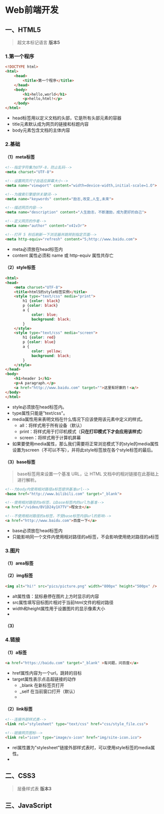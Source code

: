 # Web前端开发

## 一、HTML5

> 超文本标记语言 **版本5**

### 1.第一个程序

```html
<!DOCTYPE html>
<html>
    <head>
        <title>第一个程序</title>
    </head>
    <body>
        <h1>hello,world</h1>
        <p>hello,html!</p>
    </body>
</html>
```

* head标签用以定义文档的头部，它是所有头部元素的容器
* title元素默认成为网页的链接和标题内容
* body元素包含文档的主体内容

### 2.基础

#### （1）meta标签

```html
<!--指定字符集为UTF-8，防止乱码-->
<meta charset="UTF-8">

<!--设置网页尺寸自适应屏幕大小-->
<meta name="viewport" content="width=device-width,initial-scale=1.O">

<!--为搜索引擎提供关键词-->
<meta name="keywords" content="励志,改变,人生,未来">

<!--描述网页内容-->
<meta name="description" content="人生励志，不断激励，成为更好的自己">

<!--定义网页的作者-->
<meta name="author" content="x41v3r">

<!--打开 5 秒后刷新一下浏览器并跳转到指定页面-->
<meta http-equiv="refresh" content="5;http://www.baidu.com">
```

* meta必须放在head标签内
* content 属性必须和 name 或 http-equiv 属性共存亡

#### （2）style标签

```html
<html>
<head>
    <meta charset="UTF-8">
    <title>html5的style标签实例</title>
    <style type="text/css" media="print">
        h1 {color: black}
        p {color: black}
    	a {
		    color: blue;
			background: black;
		}
    </style>
    <style type="text/css" media="screen">
        h1 {color: red}
        p {color: blue}
    	a {
		    color: yellow;
			background: black;
		}
    </style>
</head>
<body>
    <h1>header 1</h1>
    <p>A paragraph.</p>
    <a href="http://www.baidu.com" target="">这里有好康的！<a/>
</body>
</html>
```

* style必须放在head标签内。
* type属性只能是"text/css"。
* media属性用来表明文档在什么情况下应该使用该元素中定义的样式。
    * all：将样式用于所有设备（默认）
    * print：将样式用于打印机模式（**只在打印模式下才会应用该样式**）
    * screen：将样式用于计算机屏幕
* 如果要使用media属性，那么我们需要将正常浏览模式下的style的media属性设置为screen（不可以不写），并将此style标签放在各个style标签的最后。

#### （3）base标签

> base标签用来设置一个基准 URL，让 HTML 文档中的相对链接在此基础上进行解析。

```html
<!--为body内使用相对路径a标签提供基准url-->
<base href="http://www.bilibili.com" target="_blank">

<!--使用相对路径的a标签，以base标签内的url为基准-->
<a href="/video/BV1D24y1X7TV">程女士</a>

<!--不使用相对路径的a标签，不受base标签内部url的影响-->
<a href="http://www.baidu.com">百度一下</a>
```

* base必须放在head标签内
* 只能影响同一个文件内使用相对路径的a标签，不会影响使用绝对路径的a标签

### 3.图片

#### （1）area标签

#### （2）img标签

```html
<img alt="hi!" src="pics/picture.png" width="800px" height="500px" />
```

* alt属性值：鼠标悬停在图片上方时显示的内容
* src属性填写目标图片相对于当前html文件的相对路径
* width和height属性用于设置图片的显示像素大小
*   

#### （3） 

### 4.链接

#### （1）a标签

```html
<a href="https://baidu.com" target="_blank" >有问题，问百度</a>
```

* href属性内容为一个url，跳转的目标
* target属性表示点击超链接的动作
  * _blank  在新标签页打开
  * _self   在当前窗口打开（默认）
  *    

#### （2）link标签

```html
<!--连接外部样式表-->
<link rel="stylesheet" type="text/css" href="css/style_file.css">

<!--链接网页图标-->
<link rel="icon" type="image/x-icon" href="img/site-icon.ico">
```

* rel属性置为"stylesheet"链接外部样式表时，可以使用style标签的media属性。
*   

## 二、CSS3

> 层叠样式表 **版本3**

## 三、JavaScript